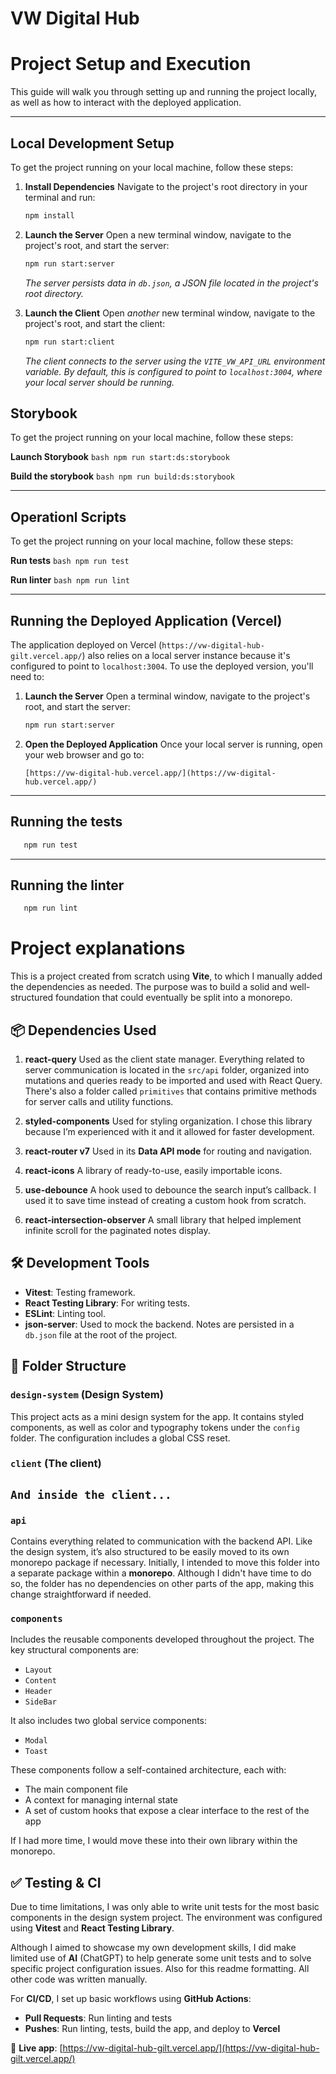 # VW Digital Hub

# Project Setup and Execution

This guide will walk you through setting up and running the project locally, as well as how to interact with the deployed application.

---

## Local Development Setup

To get the project running on your local machine, follow these steps:

1.  **Install Dependencies**
    Navigate to the project's root directory in your terminal and run:

    ```bash
    npm install
    ```

2.  **Launch the Server**
    Open a new terminal window, navigate to the project's root, and start the server:

    ```bash
    npm run start:server
    ```

    _The server persists data in `db.json`, a JSON file located in the project's root directory._

3.  **Launch the Client**
    Open _another_ new terminal window, navigate to the project's root, and start the client:
    ```bash
    npm run start:client
    ```
    _The client connects to the server using the `VITE_VW_API_URL` environment variable. By default, this is configured to point to `localhost:3004`, where your local server should be running._

## Storybook

To get the project running on your local machine, follow these steps:

**Launch Storybook**
`bash
    npm run start:ds:storybook
    `

**Build the storybook**
`bash
    npm run build:ds:storybook
    `

---

## Operationl Scripts

To get the project running on your local machine, follow these steps:

**Run tests**
`bash
    npm run test
    `

**Run linter**
`bash
    npm run lint
    `

---

## Running the Deployed Application (Vercel)

The application deployed on Vercel (`https://vw-digital-hub-gilt.vercel.app/`) also relies on a local server instance because it's configured to point to `localhost:3004`. To use the deployed version, you'll need to:

1.  **Launch the Server**
    Open a terminal window, navigate to the project's root, and start the server:

    ```bash
    npm run start:server
    ```

2.  **Open the Deployed Application**
    Once your local server is running, open your web browser and go to:
    ```
    [https://vw-digital-hub.vercel.app/](https://vw-digital-hub.vercel.app/)
    ```

---

## Running the tests

```bash
   npm run test
```

---

## Running the linter

```bash
   npm run lint
```

# Project explanations

This is a project created from scratch using **Vite**, to which I manually added the dependencies as needed. The purpose was to build a solid and well-structured foundation that could eventually be split into a monorepo.

## 📦 Dependencies Used

1. **react-query**
   Used as the client state manager. Everything related to server communication is located in the `src/api` folder, organized into mutations and queries ready to be imported and used with React Query. There's also a folder called `primitives` that contains primitive methods for server calls and utility functions.

2. **styled-components**
   Used for styling organization. I chose this library because I’m experienced with it and it allowed for faster development.

3. **react-router v7**
   Used in its **Data API mode** for routing and navigation.

4. **react-icons**
   A library of ready-to-use, easily importable icons.

5. **use-debounce**
   A hook used to debounce the search input’s callback. I used it to save time instead of creating a custom hook from scratch.

6. **react-intersection-observer**
   A small library that helped implement infinite scroll for the paginated notes display.

## 🛠 Development Tools

- **Vitest**: Testing framework.
- **React Testing Library**: For writing tests.
- **ESLint**: Linting tool.
- **json-server**: Used to mock the backend. Notes are persisted in a `db.json` file at the root of the project.

## 📁 Folder Structure

### `design-system` (Design System)

This project acts as a mini design system for the app. It contains styled components, as well as color and typography tokens under the `config` folder. The configuration includes a global CSS reset.

### `client` (The client)

## `And inside the client...`

### `api`

Contains everything related to communication with the backend API. Like the design system, it’s also structured to be easily moved to its own monorepo package if necessary. Initially, I intended to move this folder into a separate package within a **monorepo**. Although I didn't have time to do so, the folder has no dependencies on other parts of the app, making this change straightforward if needed.

### `components`

Includes the reusable components developed throughout the project. The key structural components are:

- `Layout`
- `Content`
- `Header`
- `SideBar`

It also includes two global service components:

- `Modal`
- `Toast`

These components follow a self-contained architecture, each with:

- The main component file
- A context for managing internal state
- A set of custom hooks that expose a clear interface to the rest of the app

If I had more time, I would move these into their own library within the monorepo.

## ✅ Testing & CI

Due to time limitations, I was only able to write unit tests for the most basic components in the design system project. The environment was configured using **Vitest** and **React Testing Library**.

Although I aimed to showcase my own development skills, I did make limited use of **AI** (ChatGPT) to help generate some unit tests and to solve specific project configuration issues. Also for this readme formatting. All other code was written manually.

For **CI/CD**, I set up basic workflows using **GitHub Actions**:

- **Pull Requests**: Run linting and tests
- **Pushes**: Run linting, tests, build the app, and deploy to **Vercel**

🚀 **Live app**: [https://vw-digital-hub-gilt.vercel.app/](https://vw-digital-hub-gilt.vercel.app/)

```

```
